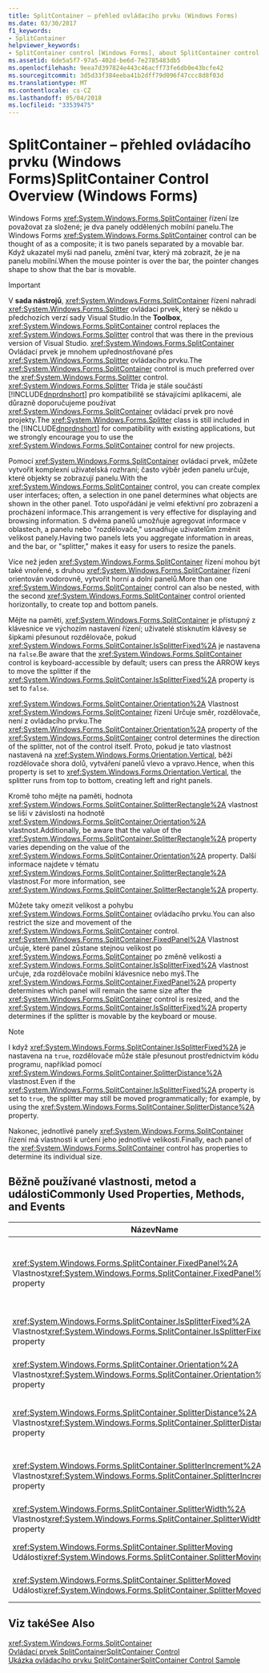 ```yaml
---
title: SplitContainer – přehled ovládacího prvku (Windows Forms)
ms.date: 03/30/2017
f1_keywords:
- SplitContainer
helpviewer_keywords:
- SplitContainer control [Windows Forms], about SplitContainer control
ms.assetid: 6de5a5f7-97a5-402d-be6d-7e2785483db5
ms.openlocfilehash: 9eea7d397824e443c46acff73fe6db0e43bcfe42
ms.sourcegitcommit: 3d5d33f384eeba41b2dff79d096f47ccc8d8f03d
ms.translationtype: MT
ms.contentlocale: cs-CZ
ms.lasthandoff: 05/04/2018
ms.locfileid: "33539475"
---
```

# <a name="splitcontainer-control-overview-windows-forms"></a><span data-ttu-id="05a7d-102">SplitContainer – přehled ovládacího prvku (Windows Forms)</span><span class="sxs-lookup"><span data-stu-id="05a7d-102">SplitContainer Control Overview (Windows Forms)</span></span>
<span data-ttu-id="05a7d-103">Windows Forms <xref:System.Windows.Forms.SplitContainer> řízení lze považovat za složené; je dva panely oddělených mobilní panelu.</span><span class="sxs-lookup"><span data-stu-id="05a7d-103">The Windows Forms <xref:System.Windows.Forms.SplitContainer> control can be thought of as a composite; it is two panels separated by a movable bar.</span></span> <span data-ttu-id="05a7d-104">Když ukazatel myši nad panelu, změní tvar, který má zobrazit, že je na panelu mobilní.</span><span class="sxs-lookup"><span data-stu-id="05a7d-104">When the mouse pointer is over the bar, the pointer changes shape to show that the bar is movable.</span></span>  
  
> [!IMPORTANT]
>  <span data-ttu-id="05a7d-105">V **sada nástrojů**, <xref:System.Windows.Forms.SplitContainer> řízení nahradí <xref:System.Windows.Forms.Splitter> ovládací prvek, který se někdo u předchozích verzí sady Visual Studio.</span><span class="sxs-lookup"><span data-stu-id="05a7d-105">In the **Toolbox**, <xref:System.Windows.Forms.SplitContainer> control replaces the <xref:System.Windows.Forms.Splitter> control that was there in the previous version of Visual Studio.</span></span> <span data-ttu-id="05a7d-106"><xref:System.Windows.Forms.SplitContainer> Ovládací prvek je mnohem upřednostňované přes <xref:System.Windows.Forms.Splitter> ovládacího prvku.</span><span class="sxs-lookup"><span data-stu-id="05a7d-106">The <xref:System.Windows.Forms.SplitContainer> control is much preferred over the <xref:System.Windows.Forms.Splitter> control.</span></span> <span data-ttu-id="05a7d-107"><xref:System.Windows.Forms.Splitter> Třída je stále součástí [!INCLUDE[dnprdnshort](../../../../includes/dnprdnshort-md.md)] pro kompatibilitě se stávajícími aplikacemi, ale důrazně doporučujeme používat <xref:System.Windows.Forms.SplitContainer> ovládací prvek pro nové projekty.</span><span class="sxs-lookup"><span data-stu-id="05a7d-107">The <xref:System.Windows.Forms.Splitter> class is still included in the [!INCLUDE[dnprdnshort](../../../../includes/dnprdnshort-md.md)] for compatibility with existing applications, but we strongly encourage you to use the <xref:System.Windows.Forms.SplitContainer> control for new projects.</span></span>  
  
 <span data-ttu-id="05a7d-108">Pomocí <xref:System.Windows.Forms.SplitContainer> ovládací prvek, můžete vytvořit komplexní uživatelská rozhraní; často výběr jeden panelu určuje, které objekty se zobrazují panelu.</span><span class="sxs-lookup"><span data-stu-id="05a7d-108">With the <xref:System.Windows.Forms.SplitContainer> control, you can create complex user interfaces; often, a selection in one panel determines what objects are shown in the other panel.</span></span> <span data-ttu-id="05a7d-109">Toto uspořádání je velmi efektivní pro zobrazení a procházení informace.</span><span class="sxs-lookup"><span data-stu-id="05a7d-109">This arrangement is very effective for displaying and browsing information.</span></span> <span data-ttu-id="05a7d-110">S dvěma panelů umožňuje agregovat informace v oblastech, a panelu nebo "rozdělovače," usnadňuje uživatelům změnit velikost panely.</span><span class="sxs-lookup"><span data-stu-id="05a7d-110">Having two panels lets you aggregate information in areas, and the bar, or "splitter," makes it easy for users to resize the panels.</span></span>  
  
 <span data-ttu-id="05a7d-111">Více než jeden <xref:System.Windows.Forms.SplitContainer> řízení mohou být také vnořené, s druhou <xref:System.Windows.Forms.SplitContainer> řízení orientován vodorovně, vytvořit horní a dolní panelů.</span><span class="sxs-lookup"><span data-stu-id="05a7d-111">More than one <xref:System.Windows.Forms.SplitContainer> control can also be nested, with the second <xref:System.Windows.Forms.SplitContainer> control oriented horizontally, to create top and bottom panels.</span></span>  
  
 <span data-ttu-id="05a7d-112">Mějte na paměti, <xref:System.Windows.Forms.SplitContainer> je přístupný z klávesnice ve výchozím nastavení řízení; uživatelé stisknutím klávesy se šipkami přesunout rozdělovače, pokud <xref:System.Windows.Forms.SplitContainer.IsSplitterFixed%2A> je nastavena na `false`.</span><span class="sxs-lookup"><span data-stu-id="05a7d-112">Be aware that the <xref:System.Windows.Forms.SplitContainer> control is keyboard-accessible by default; users can press the ARROW keys to move the splitter if the <xref:System.Windows.Forms.SplitContainer.IsSplitterFixed%2A> property is set to `false`.</span></span>  
  
 <span data-ttu-id="05a7d-113"><xref:System.Windows.Forms.SplitContainer.Orientation%2A> Vlastnost <xref:System.Windows.Forms.SplitContainer> řízení Určuje směr, rozdělovače, není z ovládacího prvku.</span><span class="sxs-lookup"><span data-stu-id="05a7d-113">The <xref:System.Windows.Forms.SplitContainer.Orientation%2A> property of the <xref:System.Windows.Forms.SplitContainer> control determines the direction of the splitter, not of the control itself.</span></span> <span data-ttu-id="05a7d-114">Proto, pokud je tato vlastnost nastavená na <xref:System.Windows.Forms.Orientation.Vertical>, běží rozdělovače shora dolů, vytváření panelů vlevo a vpravo.</span><span class="sxs-lookup"><span data-stu-id="05a7d-114">Hence, when this property is set to <xref:System.Windows.Forms.Orientation.Vertical>, the splitter runs from top to bottom, creating left and right panels.</span></span>  
  
 <span data-ttu-id="05a7d-115">Kromě toho mějte na paměti, hodnota <xref:System.Windows.Forms.SplitContainer.SplitterRectangle%2A> vlastnost se liší v závislosti na hodnotě <xref:System.Windows.Forms.SplitContainer.Orientation%2A> vlastnost.</span><span class="sxs-lookup"><span data-stu-id="05a7d-115">Additionally, be aware that the value of the <xref:System.Windows.Forms.SplitContainer.SplitterRectangle%2A> property varies depending on the value of the <xref:System.Windows.Forms.SplitContainer.Orientation%2A> property.</span></span> <span data-ttu-id="05a7d-116">Další informace najdete v tématu <xref:System.Windows.Forms.SplitContainer.SplitterRectangle%2A> vlastnost.</span><span class="sxs-lookup"><span data-stu-id="05a7d-116">For more information, see <xref:System.Windows.Forms.SplitContainer.SplitterRectangle%2A> property.</span></span>  
  
 <span data-ttu-id="05a7d-117">Můžete taky omezit velikost a pohybu <xref:System.Windows.Forms.SplitContainer> ovládacího prvku.</span><span class="sxs-lookup"><span data-stu-id="05a7d-117">You can also restrict the size and movement of the <xref:System.Windows.Forms.SplitContainer> control.</span></span> <span data-ttu-id="05a7d-118"><xref:System.Windows.Forms.SplitContainer.FixedPanel%2A> Vlastnost určuje, které panel zůstane stejnou velikost po <xref:System.Windows.Forms.SplitContainer> po změně velikosti a <xref:System.Windows.Forms.SplitContainer.IsSplitterFixed%2A> vlastnost určuje, zda rozdělovače mobilní klávesnice nebo myš.</span><span class="sxs-lookup"><span data-stu-id="05a7d-118">The <xref:System.Windows.Forms.SplitContainer.FixedPanel%2A> property determines which panel will remain the same size after the <xref:System.Windows.Forms.SplitContainer> control is resized, and the <xref:System.Windows.Forms.SplitContainer.IsSplitterFixed%2A> property determines if the splitter is movable by the keyboard or mouse.</span></span>  
  
> [!NOTE]
>  <span data-ttu-id="05a7d-119">I když <xref:System.Windows.Forms.SplitContainer.IsSplitterFixed%2A> je nastavena na `true`, rozdělovače může stále přesunout prostřednictvím kódu programu, například pomocí <xref:System.Windows.Forms.SplitContainer.SplitterDistance%2A> vlastnost.</span><span class="sxs-lookup"><span data-stu-id="05a7d-119">Even if the <xref:System.Windows.Forms.SplitContainer.IsSplitterFixed%2A> property is set to `true`, the splitter may still be moved programmatically; for example, by using the <xref:System.Windows.Forms.SplitContainer.SplitterDistance%2A> property.</span></span>  
  
 <span data-ttu-id="05a7d-120">Nakonec, jednotlivé panely <xref:System.Windows.Forms.SplitContainer> řízení má vlastnosti k určení jeho jednotlivé velikosti.</span><span class="sxs-lookup"><span data-stu-id="05a7d-120">Finally, each panel of the <xref:System.Windows.Forms.SplitContainer> control has properties to determine its individual size.</span></span>  
  
## <a name="commonly-used-properties-methods-and-events"></a><span data-ttu-id="05a7d-121">Běžně používané vlastnosti, metod a události</span><span class="sxs-lookup"><span data-stu-id="05a7d-121">Commonly Used Properties, Methods, and Events</span></span>  
  
|<span data-ttu-id="05a7d-122">Název</span><span class="sxs-lookup"><span data-stu-id="05a7d-122">Name</span></span>|<span data-ttu-id="05a7d-123">Popis</span><span class="sxs-lookup"><span data-stu-id="05a7d-123">Description</span></span>|  
|----------|-----------------|  
|<span data-ttu-id="05a7d-124"><xref:System.Windows.Forms.SplitContainer.FixedPanel%2A> Vlastnost</span><span class="sxs-lookup"><span data-stu-id="05a7d-124"><xref:System.Windows.Forms.SplitContainer.FixedPanel%2A> property</span></span>|<span data-ttu-id="05a7d-125">Určuje, které panel zůstane stejný velikost po <xref:System.Windows.Forms.SplitContainer> po změně velikosti.</span><span class="sxs-lookup"><span data-stu-id="05a7d-125">Determines which panel will remain the same size after the <xref:System.Windows.Forms.SplitContainer> control is resized.</span></span>|  
|<span data-ttu-id="05a7d-126"><xref:System.Windows.Forms.SplitContainer.IsSplitterFixed%2A> Vlastnost</span><span class="sxs-lookup"><span data-stu-id="05a7d-126"><xref:System.Windows.Forms.SplitContainer.IsSplitterFixed%2A> property</span></span>|<span data-ttu-id="05a7d-127">Určuje, zda lze přesunout rozdělovače s klávesnici nebo myš.</span><span class="sxs-lookup"><span data-stu-id="05a7d-127">Determines if the splitter can be moved with the keyboard or mouse.</span></span>|  
|<span data-ttu-id="05a7d-128"><xref:System.Windows.Forms.SplitContainer.Orientation%2A> Vlastnost</span><span class="sxs-lookup"><span data-stu-id="05a7d-128"><xref:System.Windows.Forms.SplitContainer.Orientation%2A> property</span></span>|<span data-ttu-id="05a7d-129">Určuje, pokud je rozdělovače uspořádané vodorovně nebo svisle.</span><span class="sxs-lookup"><span data-stu-id="05a7d-129">Determines if the splitter is arranged vertically or horizontally.</span></span>|  
|<span data-ttu-id="05a7d-130"><xref:System.Windows.Forms.SplitContainer.SplitterDistance%2A> Vlastnost</span><span class="sxs-lookup"><span data-stu-id="05a7d-130"><xref:System.Windows.Forms.SplitContainer.SplitterDistance%2A> property</span></span>|<span data-ttu-id="05a7d-131">Určuje vzdálenost v pixelech od levého nebo horního okraje mobilní dělicí panel.</span><span class="sxs-lookup"><span data-stu-id="05a7d-131">Determines the distance in pixels from the left or upper edge to the movable splitter bar.</span></span>|  
|<span data-ttu-id="05a7d-132"><xref:System.Windows.Forms.SplitContainer.SplitterIncrement%2A> Vlastnost</span><span class="sxs-lookup"><span data-stu-id="05a7d-132"><xref:System.Windows.Forms.SplitContainer.SplitterIncrement%2A> property</span></span>|<span data-ttu-id="05a7d-133">Určuje minimální vzdálenost v pixelech, že rozdělovače lze přesunout uživatelem.</span><span class="sxs-lookup"><span data-stu-id="05a7d-133">Determines the minimum distance, in pixels, that the splitter can be moved by the user.</span></span>|  
|<span data-ttu-id="05a7d-134"><xref:System.Windows.Forms.SplitContainer.SplitterWidth%2A> Vlastnost</span><span class="sxs-lookup"><span data-stu-id="05a7d-134"><xref:System.Windows.Forms.SplitContainer.SplitterWidth%2A> property</span></span>|<span data-ttu-id="05a7d-135">Určuje tloušťku v pixelech rozdělovače.</span><span class="sxs-lookup"><span data-stu-id="05a7d-135">Determines the thickness, in pixels, of the splitter.</span></span>|  
|<span data-ttu-id="05a7d-136"><xref:System.Windows.Forms.SplitContainer.SplitterMoving> Události</span><span class="sxs-lookup"><span data-stu-id="05a7d-136"><xref:System.Windows.Forms.SplitContainer.SplitterMoving> event</span></span>|<span data-ttu-id="05a7d-137">Nastane, když je rozdělovače přesunutí.</span><span class="sxs-lookup"><span data-stu-id="05a7d-137">Occurs when the splitter is moving.</span></span>|  
|<span data-ttu-id="05a7d-138"><xref:System.Windows.Forms.SplitContainer.SplitterMoved> Události</span><span class="sxs-lookup"><span data-stu-id="05a7d-138"><xref:System.Windows.Forms.SplitContainer.SplitterMoved> event</span></span>|<span data-ttu-id="05a7d-139">Nastane, když rozdělovače přesunul.</span><span class="sxs-lookup"><span data-stu-id="05a7d-139">Occurs when the splitter has moved.</span></span>|  
  
## <a name="see-also"></a><span data-ttu-id="05a7d-140">Viz také</span><span class="sxs-lookup"><span data-stu-id="05a7d-140">See Also</span></span>  
 <xref:System.Windows.Forms.SplitContainer>  
 [<span data-ttu-id="05a7d-141">Ovládací prvek SplitContainer</span><span class="sxs-lookup"><span data-stu-id="05a7d-141">SplitContainer Control</span></span>](../../../../docs/framework/winforms/controls/splitcontainer-control-windows-forms.md)  
 [<span data-ttu-id="05a7d-142">Ukázka ovládacího prvku SplitContainer</span><span class="sxs-lookup"><span data-stu-id="05a7d-142">SplitContainer Control Sample</span></span>](http://msdn.microsoft.com/library/9015fad0-7108-4d85-a83a-a72d038c4f65)
